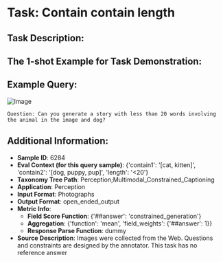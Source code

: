 # Task: Contain contain length

## Task Description:



## The 1-shot Example for Task Demonstration:

## Example Query:

![Image](Figure1.png)

```
Question: Can you generate a story with less than 20 words involving the animal in the image and dog?
```



## Additional Information:

- **Sample ID**: 6284
- **Eval Context (for this query sample)**: {'contain1': '[cat, kitten]', 'contain2': '[dog, puppy, pup]', 'length': '<20'}
- **Taxonomy Tree Path**: Perception;Multimodal_Constrained_Captioning
- **Application**: Perception
- **Input Format**: Photographs
- **Output Format**: open_ended_output
- **Metric Info**:
  - **Field Score Function**: {'##answer': 'constrained_generation'}
  - **Aggregation**: {'function': 'mean', 'field_weights': {'##answer': 1}}
  - **Response Parse Function**: dummy
- **Source Description**: Images were collected from the Web. Questions and constraints are designed by the annotator. This task has no reference answer
